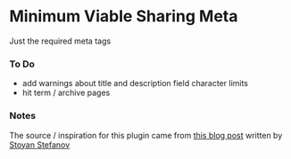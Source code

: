 # Minimum Viable Sharing Meta
Just the required meta tags

### To Do
* add warnings about title and description field character limits
* hit term / archive pages

### Notes
The source / inspiration for this plugin came from [this blog post](http://www.phpied.com/minimum-viable-sharing-meta-tags/) written by [Stoyan Stefanov](http://www.phpied.com/bio/) 

